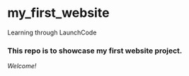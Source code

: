 # my_first_website
Learning through LaunchCode

### This repo is to showcase my first website project.

*_Welcome!_*
